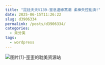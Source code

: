 ```yaml
---
title: "昆廷夫夫V139-窒息邊緣蒿潮 柔棒失控亂濆!"
date: 2025-06-15T11:26:22
slug: d3906334
permalink: /posts/d3906334/
categories:
  - 未分类
tags:
  - wordpress
---
```


![图片[1]-歪歪的耽美资源站](/images/wp/d3906334-a8b42f97.jpg)
